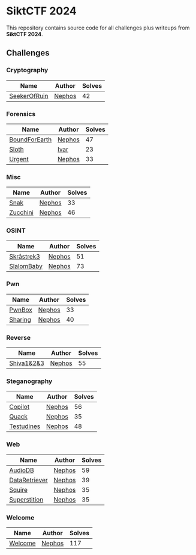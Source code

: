 # SiktCTF 2024

This repository contains source code for all challenges plus writeups from **SiktCTF 2024**.

## Challenges

### Cryptography
| Name                         | Author                                             | Solves |
|------------------------------|----------------------------------------------------|--------|
| [SeekerOfRuin](Cryptography/SeekerOfRuin) | [Nephos](https://github.com/HaraldMR) | 42     |

### Forensics
| Name                         | Author                                             | Solves |
|------------------------------|----------------------------------------------------|--------|
| [BoundForEarth](Forensics/BoundForEarth) | [Nephos](https://github.com/HaraldMR) | 47     |
| [Sloth](Forensics/sloth)               | [Ivar](https://no.linkedin.com/in/ivar-friheim-5083232) | 23     |
| [Urgent](Forensics/urgent)              | [Nephos](https://github.com/HaraldMR) | 33     |

### Misc
| Name                         | Author                                             | Solves |
|------------------------------|----------------------------------------------------|--------|
| [Snak](Misc/snak)                     | [Nephos](https://github.com/HaraldMR) | 33     |
| [Zucchini](Misc/zucchini)             | [Nephos](https://github.com/HaraldMR) | 46     |

### OSINT
| Name                         | Author                                             | Solves |
|------------------------------|----------------------------------------------------|--------|
| [Skråstrek3](OSINT/skr%C3%A5strek3)     | [Nephos](https://github.com/HaraldMR) | 51     |
| [SlalomBaby](OSINT/slalombaby)           | [Nephos](https://github.com/HaraldMR) | 73     |

### Pwn
| Name                         | Author                                             | Solves |
|------------------------------|----------------------------------------------------|--------|
| [PwnBox](pwn/pwnbox)                   | [Nephos](https://github.com/HaraldMR) | 33     |
| [Sharing](pwn/sharing)                  | [Nephos](https://github.com/HaraldMR) | 40     |

### Reverse
| Name                         | Author                                             | Solves |
|------------------------------|----------------------------------------------------|--------|
| [Shiva1&2&3](Reverse/shiva1&2&3)                  | [Nephos](https://github.com/HaraldMR) | 55     |

### Steganography
| Name                         | Author                                             | Solves |
|------------------------------|----------------------------------------------------|--------|
| [Copilot](Steganography/Copilot)        | [Nephos](https://github.com/HaraldMR) | 56     |
| [Quack](Steganography/Quack)            | [Nephos](https://github.com/HaraldMR) | 35     |
| [Testudines](Steganography/testudines)  | [Nephos](https://github.com/HaraldMR) | 48     |

### Web
| Name                         | Author                                             | Solves |
|------------------------------|----------------------------------------------------|--------|
| [AudioDB](Web/audiodb)                  | [Nephos](https://github.com/HaraldMR) | 59     |
| [DataRetriever](Web/DataRetriever)      | [Nephos](https://github.com/HaraldMR) | 39     |
| [Squire](Web/squire)                    | [Nephos](https://github.com/HaraldMR) | 35     |
| [Superstition](Web/superstition)        | [Nephos](https://github.com/HaraldMR) | 35     |

### Welcome
| Name                         | Author                                             | Solves |
|------------------------------|----------------------------------------------------|--------|
| [Welcome](/Welcome/)      | [Nephos](https://github.com/HaraldMR) | 117    |